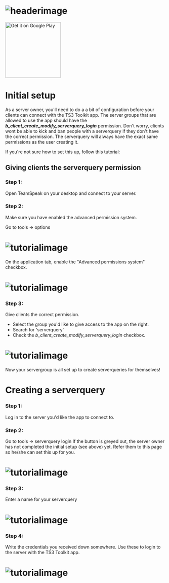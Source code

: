 # ![headerimage](https://imgur.com/VVTWfhe.png)
<a href='https://play.google.com/store/apps/details?id=com.kevin.teamspeakstatus&pcampaignid=MKT-Other-global-all-co-prtnr-py-PartBadge-Mar2515-1'><img width="175px" alt='Get it on Google Play' src='https://play.google.com/intl/en_us/badges/images/generic/en_badge_web_generic.png'/></a>

# Initial setup
As a server owner, you'll need to do a a bit of configuration before your clients can connect with the TS3 Toolkit app.
The server groups that are allowed to use the app should have the ***b_client_create_modify_serverquery_login*** permission.
Don't worry, clients wont be able to kick and ban people with a serverquery if they don't have the correct permission. The serverquery will always have the exact same permissions as the user creating it.

If you're not sure how to set this up, follow this tutorial:
## Giving clients the serverquery permission
### Step 1:
Open TeamSpeak on your desktop and connect to your server.

### Step 2:
Make sure you have enabled the advanced permission system.

Go to tools -> options

# ![tutorialimage](https://imgur.com/a57oPza.png)

On the application tab, enable the "Advanced permissions system" checkbox.

# ![tutorialimage](https://imgur.com/Pm9l6Ix.png)

### Step 3:
Give clients the correct permission.

- Select the group you'd like to give access to the app on the right.
- Search for 'serverquery'
- Check the *b_client_create_modify_serverquery_login* checkbox.

# ![tutorialimage](https://imgur.com/tH5PDJI.png)

Now your servergroup is all set up to create serverqueries for themselves!

# Creating a serverquery

### Step 1:
Log in to the server you'd like the app to connect to.

### Step 2:
Go to tools -> serverquery login
If the button is greyed out, the server owner has not completed the initial setup (see above) yet. Refer them to this page so he/she can set this up for you.

# ![tutorialimage](https://imgur.com/0bgOwi7.png)

### Step 3:
Enter a name for your serverquery

# ![tutorialimage](https://imgur.com/Sh70vJn.png)

### Step 4:
Write the credentials you received down somewhere.
Use these to login to the server with the TS3 Toolkit app.

# ![tutorialimage](https://imgur.com/QQ3TSDa.png)
